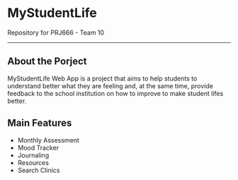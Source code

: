 # MyStudentLife
Repository for PRJ666 - Team 10

---

## About the Porject

MyStudentLife Web App is a project that aims to help students to understand better what they are feeling and, at the same time, provide feedback to the school institution on how to improve to make student lifes better.

## Main Features

- Monthly Assessment
- Mood Tracker
- Journaling
- Resources
- Search Clinics
